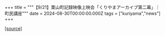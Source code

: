 +++
title = """【9/21】栗山町記録映像上映会「くりやまアーカイブ第二幕」｜町民講座"""
date = 2024-08-30T00:00:00.000Z
tags = ["kuriyama","news"]
+++


[[source]](https://www.town.kuriyama.hokkaido.jp/site/tyouminkouza/28386.html)
